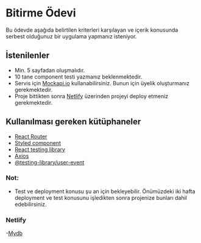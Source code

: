 
# Bitirme Ödevi

Bu ödevde aşağıda belirtilen kriterleri karşılayan ve içerik konusunda serbest olduğunuz bir uygulama yapmanız isteniyor.

## İstenilenler

- Min. 5 sayfadan oluşmalıdır.
- 10 tane component testi yazmanız beklenmektedir.
- Servis için [Mockapi.io](https://www.mockapi.io/) kullanabilirsiniz. Bunun için üyelik oluşturmanız gerekmektedir.
- Proje bittikten sonra [Netlify](https://www.netlify.com/) üzerinden projeyi deploy etmeniz gerekmektedir.

## Kullanılması gereken kütüphaneler

- [React Router](https://www.npmjs.com/package/react-router)
- [Styled component](https://www.npmjs.com/package/styled-components)
- [React testing library](https://www.npmjs.com/package/@testing-library/react)
- [Axios](https://www.npmjs.com/package/axios)
- [@testing-library/user-event](https://www.npmjs.com/package/@testing-library/user-event)

### Not:

- Test ve deployment konusu şu an için bekleyebilir. Önümüzdeki iki hafta deployment ve test konusunu işledikten sonra projenize bunları dahil edebilirsiniz.

### Netlify 

-[Mydb](https://mydb.netlify.app/)
